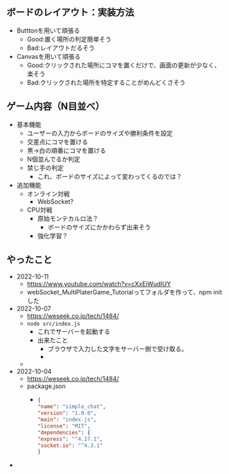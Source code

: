   ## ボードのレイアウト：実装方法
  - Butttonを用いて頑張る
    - Good:置く場所の判定簡単そう
    - Bad:レイアウトだるそう
  - Canvasを用いて頑張る
    - Good:クリックされた場所にコマを置くだけで、画面の更新が少なく、楽そう
    - Bad:クリックされた場所を特定することがめんどくさそう

## ゲーム内容（N目並べ）
- 基本機能
  - ユーザーの入力からボードのサイズや勝利条件を設定
  - 交差点にコマを置ける
  - 黒→白の順番にコマを置ける
  - N個並んでるか判定
  - 禁じ手の判定
    - これ、ボードのサイズによって変わってくるのでは？
- 追加機能
  - オンライン対戦
    - WebSocket?
  - CPU対戦
    - 原始モンテカルロ法？
      - ボードのサイズにかかわらず出来そう
    - 強化学習？

## やったこと
- 2022-10-11
  - https://www.youtube.com/watch?v=cXxEiWudIUY
  - webSocket_MultiPlaterGame_Tutorialってフォルダを作って、npm initした
- 2022-10-07
  - https://weseek.co.jp/tech/1484/
  - ```node src/index.js```
    - これでサーバーを起動する
    - 出来たこと
      - ブラウザで入力した文字をサーバー側で受け取る。
      - 
  - 
- 2022-10-04
  - https://weseek.co.jp/tech/1484/
  - package.json
    - ```json
      {
      "name": "simple_chat",
      "version": "1.0.0",
      "main": "index.js",
      "license": "MIT",
      "dependencies": {
      "express": "^4.17.1",
      "socket.io": "^4.3.1"
      }
      ```
- 
